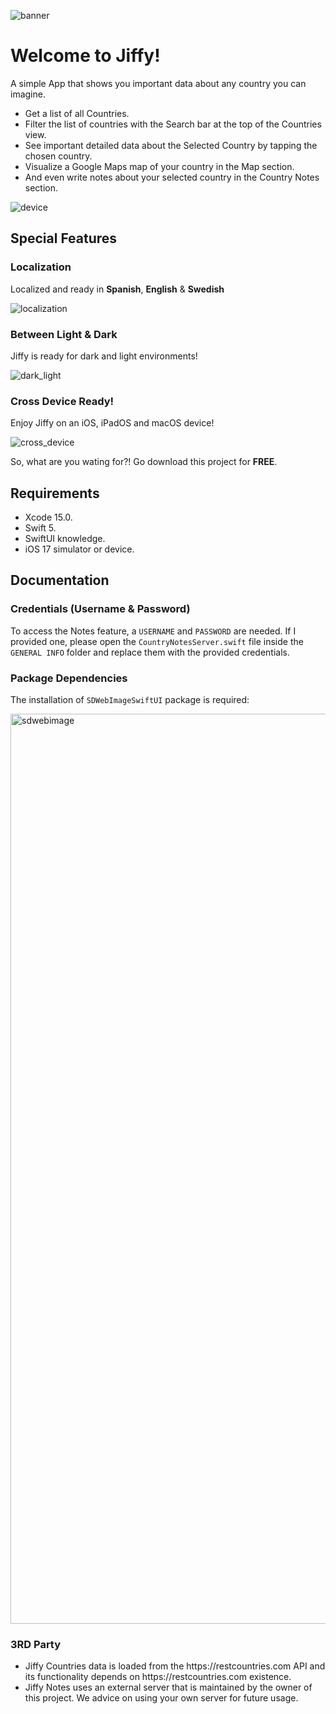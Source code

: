 ![banner](https://github.com/CharlyPico/Jiffy/assets/6773158/3c495edd-26f4-4bcf-872d-41080ca4b22a)

# Welcome to Jiffy!

A simple App that shows you important data about any country you can imagine.

<ul>
  <li>
    Get a list of all Countries.
  </li>
  <li>
    Filter the list of countries with the Search bar at the top of the Countries view.
  </li>
  <li>
    See important detailed data about the Selected Country by tapping the chosen country.
  </li>
  <li>
    Visualize a Google Maps map of your country in the Map section.
  </li>
  <li>
    And even write notes about your selected country in the Country Notes section.
  </li>
</ul>

![device](https://github.com/CharlyPico/Jiffy/assets/6773158/e663a1d1-23e7-40d5-80cf-e80d2e755734)

## Special Features

### Localization

Localized and ready in **Spanish**, **English** & **Swedish**


![localization](https://github.com/CharlyPico/Jiffy/assets/6773158/5b9b17de-bddf-4ab3-a2f8-e023f378332b)

### Between Light & Dark

Jiffy is ready for dark and light environments!

![dark_light](https://github.com/CharlyPico/Jiffy/assets/6773158/78d9972b-35b0-4425-8af6-de3f3268c23b)

### Cross Device Ready!

Enjoy Jiffy on an iOS, iPadOS and macOS device!

![cross_device](https://github.com/CharlyPico/Jiffy/assets/6773158/9ac9cf27-50c9-4ebe-8265-9dfd2f2263fd)


So, what are you wating for?! Go download this project for **FREE**.

## Requirements
<ul>
  <li>
    Xcode 15.0.
  </li>
  <li>
    Swift 5.
  </li>
  <li>
    SwiftUI knowledge.
  </li>
  <li>
    iOS 17 simulator or device.
  </li>
</ul>

## Documentation

### Credentials (Username & Password)

To access the Notes feature, a `USERNAME` and `PASSWORD` are needed. If I provided one, please open the `CountryNotesServer.swift` file inside the `GENERAL INFO` folder and replace them with the provided credentials.

### Package Dependencies
The installation of  `SDWebImageSwiftUI` package is required:

<img width="1456" alt="sdwebimage" src="https://github.com/CharlyPico/Jiffy/assets/6773158/6b0f422e-1971-4b47-81be-d26f584b2440">

### 3RD Party
<ul>
  <li>
    Jiffy Countries data is loaded from the https://restcountries.com API and its functionality depends on https://restcountries.com existence.
  </li>
  <li>
    Jiffy Notes uses an external server that is maintained by the owner of this project. We advice on using your own server for future usage.
  </li>
</ul>
